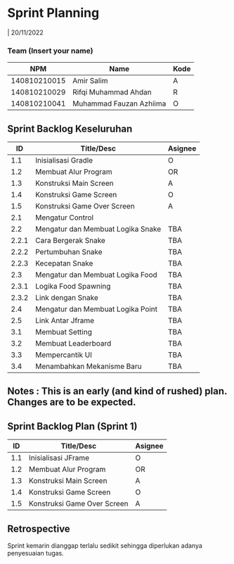 # Sprint Planning 
| 20/11/2022

### Team (Insert your name)
| NPM           | Name                    | Kode| 
| ------------- |-------------------------|-----|
| 140810210015  | Amir Salim              | A   |
| 140810210029  | Rifqi Muhammad Ahdan    | R   |
| 140810210041  | Muhammad Fauzan Azhiima | O   |

## Sprint Backlog Keseluruhan 
| ID    | Title/Desc | Asignee | 
|-------|------------|---------|
| 1.1   | Inisialisasi Gradle | O | 
| 1.2   | Membuat Alur Program | OR | 
| 1.3   | Konstruksi Main Screen | A | 
| 1.4   | Konstruksi Game Screen | O | 
| 1.5   | Konstruksi Game Over Screen | A | 
| 2.1   | Mengatur Control |  | 
| 2.2   | Mengatur dan Membuat Logika Snake | TBA | 
| 2.2.1 | Cara Bergerak Snake | TBA | 
| 2.2.2 | Pertumbuhan Snake | TBA | 
| 2.2.3 | Kecepatan Snake | TBA | 
| 2.3   | Mengatur dan Membuat Logika Food | TBA | 
| 2.3.1 | Logika Food Spawning | TBA | 
| 2.3.2 | Link dengan Snake | TBA | 
| 2.4   | Mengatur dan Membuat Logika Point | TBA | 
| 2.5   | Link Antar Jframe | TBA | 
| 3.1   | Membuat Setting | TBA | 
| 3.2   | Membuat Leaderboard | TBA | 
| 3.3   | Mempercantik UI | TBA | 
| 3.4   | Menambahkan Mekanisme Baru | TBA | 

## Notes : This is an early (and kind of rushed) plan. Changes are to be expected.


## Sprint Backlog Plan (Sprint 1)
| ID  | Title/Desc | Asignee | 
|-------|------------|---------|
| 1.1   | Inisialisasi JFrame | O | 
| 1.2   | Membuat Alur Program | OR | 
| 1.3   | Konstruksi Main Screen | A | 
| 1.4   | Konstruksi Game Screen | O | 
| 1.5   | Konstruksi Game Over Screen | A | 

## Retrospective 

Sprint kemarin dianggap terlalu sedikit sehingga diperlukan adanya penyesuaian tugas. 
